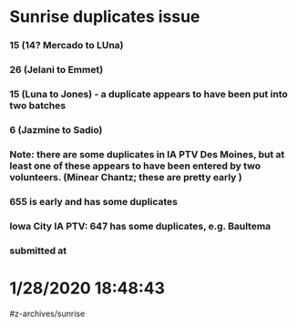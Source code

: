# Sunrise duplicates issue
### 15 (14? Mercado to LUna)
### 26 (Jelani to Emmet)
### 15 (Luna to Jones) - a duplicate appears to have been put into two batches
### 6 (Jazmine to Sadio) 

### Note: there are some duplicates in IA PTV Des Moines, but at least one of these appears to have been entered by two volunteers. (Minear Chantz; these are pretty early )

### 655 is early and has some duplicates

### Iowa City IA PTV: 647 has some duplicates, e.g. Baultema
### submitted at
# 1/28/2020 18:48:43
#z-archives/sunrise